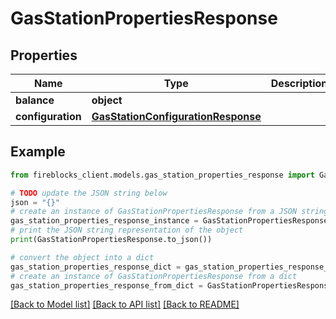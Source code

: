 # GasStationPropertiesResponse


## Properties

Name | Type | Description | Notes
------------ | ------------- | ------------- | -------------
**balance** | **object** |  | [optional] 
**configuration** | [**GasStationConfigurationResponse**](GasStationConfigurationResponse.md) |  | [optional] 

## Example

```python
from fireblocks_client.models.gas_station_properties_response import GasStationPropertiesResponse

# TODO update the JSON string below
json = "{}"
# create an instance of GasStationPropertiesResponse from a JSON string
gas_station_properties_response_instance = GasStationPropertiesResponse.from_json(json)
# print the JSON string representation of the object
print(GasStationPropertiesResponse.to_json())

# convert the object into a dict
gas_station_properties_response_dict = gas_station_properties_response_instance.to_dict()
# create an instance of GasStationPropertiesResponse from a dict
gas_station_properties_response_from_dict = GasStationPropertiesResponse.from_dict(gas_station_properties_response_dict)
```
[[Back to Model list]](../README.md#documentation-for-models) [[Back to API list]](../README.md#documentation-for-api-endpoints) [[Back to README]](../README.md)


